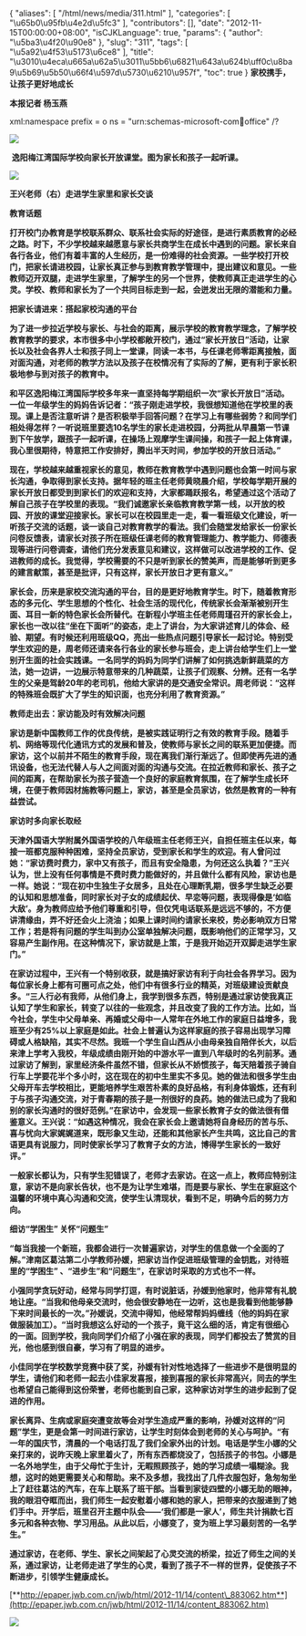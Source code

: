 {
    "aliases": [
        "/html/news/media/311.html"
    ],
    "categories": [
        "\u65b0\u95fb\u4e2d\u5fc3"
    ],
    "contributors": [],
    "date": "2012-11-15T00:00:00+08:00",
    "isCJKLanguage": true,
    "params": {
        "author": "\u5ba3\u4f20\u90e8"
    },
    "slug": "311",
    "tags": [
        "\u5a92\u4f53\u5173\u6ce8"
    ],
    "title": "\u3010\u4eca\u665a\u62a5\u3011\u5bb6\u6821\u643a\u624b\uff0c\u8ba9\u5b69\u5b50\u66f4\u597d\u5730\u6210\u957f",
    "toc": true
}
**家校携手，让孩子更好地成长**

**本报记者 杨玉燕** 

xml:namespace prefix = o ns = "urn:schemas-microsoft-com:office:office" /?

**![](https://cdn.tfls.online/mirror/full/b6778758d61c6baeae23fa54abb166da2e95e02e.jpg)**

 **逸阳梅江湾国际学校向家长开放课堂。图为家长和孩子一起听课。** 

**![](https://cdn.tfls.online/mirror/full/8a7d8bf2f84bcbc3ffe14e8eb00e725a4bef8714.jpg)**

**王兴老师（右）走进学生家里和家长交谈** 

**教育话题**

**打开校门办教育是学校联系群众、联系社会实际的好途径，是进行素质教育的必经之路。时下，不少学校越来越愿意与家长共商学生在成长中遇到的问题。家长来自各行各业，他们有着丰富的人生经历，是一份难得的社会资源。一些学校打开校门，把家长请进校园，让家长真正参与到教育教学管理中，提出建议和意见。一些教师迈开双腿，走进学生家里，了解学生的另一个世界，使教师真正走进学生的心灵。学校、教师和家长为了一个共同目标走到一起，会迸发出无限的潜能和力量。**

**把家长请进来：搭起家校沟通的平台**

**为了进一步拉近学校与家长、与社会的距离，展示学校的教育教学理念，了解学校教育教学的要求，本市很多中小学校都敞开校门，通过“家长开放日”活动，让家长以及社会各界人士和孩子同上一堂课，同读一本书，与任课老师零距离接触，面对面沟通，对老师的教学方法以及孩子在校情况有了实际的了解，更有利于家长积极地参与到对孩子的教育中。**

**和平区逸阳梅江湾国际学校多年来一直坚持每学期组织一次“家长开放日”活动。一位一年级学生的妈妈告诉记者：“孩子刚走进学校，我很想知道他在学校里的表现。课上是否注意听讲？是否积极举手回答问题？在学习上有哪些弱势？和同学们相处得怎样？一听说班里要选10名学生的家长走进校园，分两批从早晨第一节课到下午放学，跟孩子一起听课，在操场上观摩学生课间操，和孩子一起上体育课，我心里很期待，特意把工作安排好，腾出半天时间，参加学校的开放日活动。”**

**现在，学校越来越重视家长的意见，教师在教育教学中遇到问题也会第一时间与家长沟通，争取得到家长支持。据年轻的班主任老师黄晓晨介绍，学校每学期开展的家长开放日都受到到家长们的欢迎和支持，大家都踊跃报名，希望通过这个活动了解自己孩子在学校里的表现。“我们诚邀家长亲临教育教学第一线，以开放的校园、开放的课堂迎接家长。家长可以在校园里走一走，看一看班级文化建设，听一听孩子交流的话题，谈一谈自己对教育教学的看法。我们会随堂发给家长一份家长问卷反馈表，请家长对孩子所在班级任课老师的教育管理能力、教学能力、师德表现等进行问卷调查，请他们充分发表意见和建议，这样做可以改进学校的工作、促进教师的成长。我觉得，学校需要的不只是听到家长的赞美声，而是能够听到更多的建言献策，甚至是批评，只有这样，家长开放日才更有意义。”**

**家长会，历来是家校交流沟通的平台，目的是更好地教育学生。时下，随着教育形态的多元化、学生思想的个性化、社会生活的现代化，传统家长会渐渐被别开生面、耳目一新的特色家长会所替代。在新程小学班主任老师周瑾召开的家长会上，家长也一改以往“坐在下面听”的姿态，走上了讲台，为大家讲述育儿的体会、经验、期望。有时候还利用班级QQ，亮出一些热点问题引导家长一起讨论。特别受学生欢迎的是，周老师还请来各行各业的家长参与班会，走上讲台给学生们上一堂别开生面的社会实践课。一名同学的妈妈为同学们讲解了如何挑选新鲜蔬菜的方法，她一边讲，一边展示特意带来的几种蔬菜，让孩子们观察、分辨。还有一名学生的父亲是驾龄20年的老司机，他给大家讲的是交通安全常识。周老师说：“这样的特殊班会既扩大了学生的知识面，也充分利用了教育资源。”**

**教师走出去：家访能及时有效解决问题**

**家访是新中国教师工作的优良传统，是被实践证明行之有效的教育手段。随着手机、网络等现代化通讯方式的发展和普及，使教师与家长之间的联系更加便捷。而家访，这个以前并不陌生的教育手段，现在离我们渐行渐远了。但即使再先进的通讯设备，也无法代替人与人之间面对面的沟通与交流。在拉近教师和家长、孩子之间的距离，在帮助家长为孩子营造一个良好的家庭教育氛围，在了解学生成长环境，在便于教师因材施教等问题上，家访，甚至是全员家访，依然是教育的一种有益尝试。**

**家访时多向家长取经**

**天津外国语大学附属外国语学校的八年级班主任老师王兴，自担任班主任以来，每接一班都克服种种困难，坚持全员家访，受到家长和学生的欢迎。有人曾问过她：“家访费时费力，家中又有孩子，而且有安全隐患，为何还这么执着？”王兴认为，世上没有任何事情是不费时费力能做好的，并且做什么都有风险，家访也是一样。她说：“现在初中生独生子女居多，且处在心理断乳期，很多学生缺乏必要的认知和思想准备，同时家长对子女的成绩起伏、早恋等问题，表现得像是‘如临大敌’。身为教师应给予他们尊重和引导，但仅凭电话联系是远远不够的，不方便讲清缘由，弄不好还会火上浇油；如果上课时间约请家长来校，势必影响双方日常工作；若是将有问题的学生叫到办公室单独解决问题，既影响他们的正常学习，又容易产生副作用。在这种情况下，家访就是上策，于是我开始迈开双脚走进学生家门。”**

**在家访过程中，王兴有一个特别收获，就是搞好家访有利于向社会各界学习。因为每位家长身上都有可圈可点之处，他们中有很多行业的精英，对班级建设贡献良多。“三人行必有我师，从他们身上，我学到很多东西，特别是通过家访使我真正认知了学生和家长，转变了以往的一些观念，并且改变了我的工作方法。比如，当今社会，学生中父母单亲、再婚或父母中一人常年在外地工作的家庭日益增多，我班至少有25%以上家庭是如此。社会上普遍认为这样家庭的孩子容易出现学习障碍或人格缺陷，其实不尽然。我班一个学生自山西从小由母亲独自陪伴长大，以后来津上学考入我校，年级成绩由刚开始的中游水平一直到八年级时的名列前茅。通过家访了解到，家里经济条件虽然不错，但家长从不娇惯孩子，每天陪着孩子骑自行车上学要花半个多小时，这在现在的初中生里实不多见。她的做法和很多学生由父母开车去学校相比，更能培养学生艰苦朴素的良好品格，有利身体锻炼，还有利于与孩子沟通交流，对于青春期的孩子是一剂很好的良药。她的做法已成为了我和别的家长沟通时的很好范例。”在家访中，会发现一些家长教育子女的做法很有借鉴意义。王兴说：“如遇这种情况，我会在家长会上邀请她将自身经历的苦与乐、喜与忧向大家娓娓道来，既形象又生动，还能和其他家长产生共鸣，这比自己的言语更具有说服力，同时使家长学习了教育子女的方法，博得学生家长的一致好评。”**

**一般家长都认为，只有学生犯错误了，老师才去家访。在这一点上，教师应特别注意，家访不是向家长告状，也不是为让学生难堪，而是要与家长、学生在家庭这个温馨的环境中真心沟通和交流，使学生认清现状，看到不足，明确今后的努力方向。**

**细访“学困生” 关怀“问题生”**

**“每当我接一个新班，我都会进行一次普遍家访，对学生的信息做一个全面的了解。”津南区葛沽第二小学教师孙媛，把家访当作促进班级管理的金钥匙，对待班里的“学困生” 、“进步生”和“问题生”，在家访时采取的方式也不一样。**

**小强同学贪玩好动，经常与同学打逗，有时说脏话，孙媛到他家时，他非常有礼貌地让座。“当我和他母亲交流时，他会很安静地在一边听，这也是我看到他能够静下来时间最长的一次。”孙媛说，交流中得知，他经常帮妈妈缠线（他的妈妈在家做服装加工）。“当时我想这么好动的一个孩子，竟干这么细的活，肯定有很细心的一面。回到学校，我向同学们介绍了小强在家的表现，同学们都投去了赞赏的目光，他也感到很自豪，学习有了明显的进步。**

**小佳同学在学校数学竞赛中获了奖，孙媛有针对性地选择了一些进步不是很明显的学生，请他们和老师一起去小佳家发喜报，接到喜报的家长非常高兴，同去的学生也希望自己能得到这份荣誉，老师也能到自己家，这种家访对学生的进步起到了促进的作用。**

**家长离异、生病或家庭突遭变故等会对学生造成严重的影响，孙媛对这样的“问题”学生，更是会第一时间进行家访，让学生时刻体会到老师的关心与呵护。“有一年的国庆节，清晨的一个电话打乱了我们全家外出的计划。电话是学生小娜的父亲打来的，说昨天晚上家里着火了，所有东西都烧没了，包括孩子的书包。小娜是一名外地学生，由于父母忙于生计，无暇照顾孩子，她的学习成绩一塌糊涂。我想，这时的她更需要关心和帮助。来不及多想，我找出了几件衣服包好，急匆匆坐上了赶往葛沽的汽车，在车上联系了班干部。当看到家徒四壁的小娜无助的眼神，我的眼泪夺眶而出，我们师生一起安慰着小娜和她的家人，把带来的衣服递到了她们手中。开学后，班里召开主题中队会——‘我们都是一家人’，师生共计捐款七百多元和各种衣物、学习用品。从此以后，小娜变了，变为班上学习最刻苦的一名学生。”**

**通过家访，在老师、学生、家长之间架起了心灵交流的桥梁，拉近了师生之间的关系，通过家访，让老师走进了学生的心灵，看到了孩子不一样的世界，促使孩子不断进步，引领学生健康成长。**

[**http://epaper.jwb.com.cn/jwb/html/2012-11/14/content\_883062.htm**](http://epaper.jwb.com.cn/jwb/html/2012-11/14/content_883062.htm)

![](https://cdn.tfls.online/mirror/full/413b20a2ce484f9873c31753fe0b32d6ad8f4a10.jpg)

